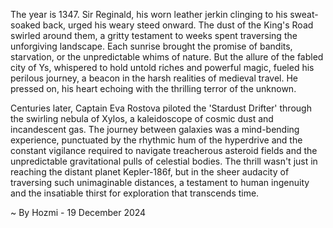 
The year is 1347.  Sir Reginald, his worn leather jerkin clinging to his sweat-soaked back, urged his weary steed onward.  The dust of the King's Road swirled around them, a gritty testament to weeks spent traversing the unforgiving landscape.  Each sunrise brought the promise of bandits, starvation, or the unpredictable whims of nature.  But the allure of the fabled city of Ys, whispered to hold untold riches and powerful magic, fueled his perilous journey, a beacon in the harsh realities of medieval travel.  He pressed on, his heart echoing with the thrilling terror of the unknown.

Centuries later, Captain Eva Rostova piloted the 'Stardust Drifter' through the swirling nebula of Xylos, a kaleidoscope of cosmic dust and incandescent gas.  The journey between galaxies was a mind-bending experience, punctuated by the rhythmic hum of the hyperdrive and the constant vigilance required to navigate treacherous asteroid fields and the unpredictable gravitational pulls of celestial bodies.  The thrill wasn't just in reaching the distant planet Kepler-186f, but in the sheer audacity of traversing such unimaginable distances, a testament to human ingenuity and the insatiable thirst for exploration that transcends time.

~ By Hozmi - 19 December 2024
